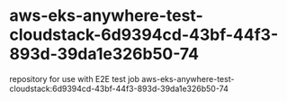 # aws-eks-anywhere-test-cloudstack-6d9394cd-43bf-44f3-893d-39da1e326b50-74
repository for use with E2E test job aws-eks-anywhere-test-cloudstack:6d9394cd-43bf-44f3-893d-39da1e326b50-74
